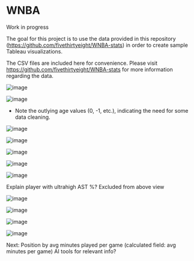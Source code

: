 # WNBA
Work in progress

The goal for this project is to use the data provided in this repository (https://github.com/fivethirtyeight/WNBA-stats) in order to create sample Tableau visualizations.

The CSV files are included here for convenience. Please visit https://github.com/fivethirtyeight/WNBA-stats for more information regarding the data.

![image](https://github.com/d-wiltshire/WNBA/assets/100863488/4d0d4f5b-b15b-423b-95a5-6c635e45c524)

![image](https://github.com/d-wiltshire/WNBA/assets/100863488/2057c2b6-7a96-43b5-ad80-8da339d1fb77)

* Note the outlying age values (0, -1, etc.), indicating the need for some data cleaning.

![image](https://github.com/d-wiltshire/WNBA/assets/100863488/3c10f52a-e99a-48d1-9b45-f064dac9d7a9)

![image](https://github.com/d-wiltshire/WNBA/assets/100863488/20a30e97-dec7-4119-9895-0f640edab4ee)

![image](https://github.com/d-wiltshire/WNBA/assets/100863488/29a370fd-54b5-4fbf-8164-d72a6cb92f28)

![image](https://github.com/d-wiltshire/WNBA/assets/100863488/a34f4edc-40ba-4818-9007-d77b430bd0e4)

![image](https://github.com/d-wiltshire/WNBA/assets/100863488/e0e3e819-a649-4442-9e1a-1f45a01ac8af)


Explain player with ultrahigh AST %? Excluded from above view

![image](https://github.com/d-wiltshire/WNBA/assets/100863488/9390426c-b323-440d-a11b-7f0a20e889c9)

![image](https://github.com/d-wiltshire/WNBA/assets/100863488/061f3a5a-34a2-4382-8d3d-da6b74766adc)

![image](https://github.com/d-wiltshire/WNBA/assets/100863488/70330de2-3782-42e3-a909-e2b76028b03a)

![image](https://github.com/d-wiltshire/WNBA/assets/100863488/a80faa62-2523-421b-9c8d-2cf034757722)




Next: Position by avg minutes played per game (calculated field: avg minutes per game)
AI tools for relevant info?

